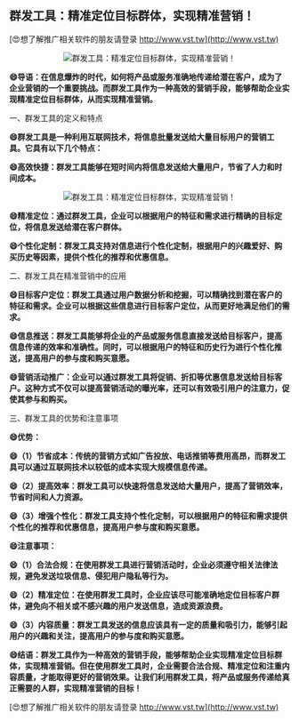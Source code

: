 ## **群发工具：精准定位目标群体，实现精准营销！**

[😍想了解推广相关软件的朋友请登录 http://www.vst.tw](http://www.vst.tw)

 <center><img src="https://vst.tw/MP4/tuiguang/png/2.png" alt="群发工具：精准定位目标群体，实现精准营销！"></center>

**😄导语：在信息爆炸的时代，如何将产品或服务准确地传递给潜在客户，成为了企业营销的一个重要挑战。而群发工具作为一种高效的营销手段，能够帮助企业实现精准定位目标群体，从而实现精准营销。**

一、群发工具的定义和特点

**😄群发工具是一种利用互联网技术，将信息批量发送给大量目标用户的营销工具。它具有以下几个特点：**

**😄高效快捷：群发工具能够在短时间内将信息发送给大量用户，节省了人力和时间成本。**

 <center><img src="https://vst.tw/MP4/tuiguang/png/5.png" alt="群发工具：精准定位目标群体，实现精准营销！"></center>

**😄精准定位：通过群发工具，企业可以根据用户的特征和需求进行精确的目标定位，将信息发送给潜在客户群体。**

**😄个性化定制：群发工具支持对信息进行个性化定制，根据用户的兴趣爱好、购买历史等因素，提供个性化的推荐和优惠信息。**

二、群发工具在精准营销中的应用

**😄目标客户定位：群发工具通过用户数据分析和挖掘，可以精确找到潜在客户的特征和需求。企业可以根据这些信息进行目标客户定位，从而更好地满足他们的需求。**

**😄信息推送：群发工具能够将企业的产品或服务信息直接发送给目标客户，提高信息传递的效率和准确性。同时，可以根据用户的特征和历史行为进行个性化推送，提高用户的参与度和购买意愿。**

**😄营销活动推广：企业可以通过群发工具将促销、折扣等优惠信息发送给目标客户。这种方式不仅可以提高营销活动的曝光率，还可以有效吸引用户的注意力，促使其参与和购买。**

三、群发工具的优势和注意事项

**😄优势：**

**😄（1）节省成本：传统的营销方式如广告投放、电话推销等费用高昂，而群发工具可以通过互联网技术以较低的成本实现大规模信息传递。**

**😄（2）提高效率：群发工具可以快速将信息发送给大量用户，提高了营销效率，节省时间和人力资源。**

**😄（3）增强个性化：群发工具支持个性化定制，可以根据用户的特征和需求提供个性化的推荐和优惠信息，提高用户参与度和购买意愿。**

**😄注意事项：**

**😄（1）合法合规：在使用群发工具进行营销活动时，企业必须遵守相关法律法规，避免发送垃圾信息、侵犯用户隐私等行为。**

**😄（2）精准定位：在使用群发工具时，企业应该尽可能准确地定位目标客户群体，避免向不相关或不感兴趣的用户发送信息，造成资源浪费。**

**😄（3）内容质量：群发工具发送的信息应该具有一定的质量和吸引力，能够引起用户的兴趣和关注，提高用户的参与度和购买意愿。**

**😄结语：群发工具作为一种高效的营销手段，能够帮助企业实现精准定位目标群体，实现精准营销。但在使用群发工具时，企业需要合法合规、精准定位和注重内容质量，才能取得更好的营销效果。让我们利用群发工具，将产品或服务传递给真正需要的人群，实现精准营销的目标！**

[😍想了解推广相关软件的朋友请登录 http://www.vst.tw](http://www.vst.tw)



